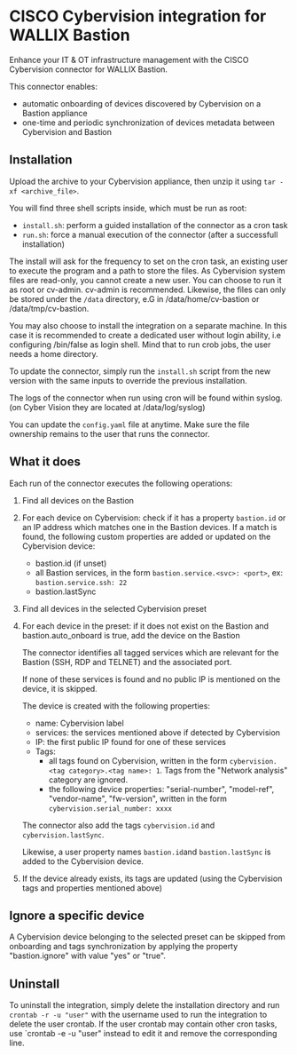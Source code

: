 # CISCO Cybervision integration for WALLIX Bastion

Enhance your IT & OT infrastructure management with the CISCO Cybervision connector for WALLIX Bastion.

This connector enables:

- automatic onboarding of devices discovered by Cybervision on a Bastion appliance
- one-time and periodic synchronization of devices metadata between Cybervision and Bastion

## Installation

Upload the archive to your Cybervision appliance, then unzip it using `tar -xf <archive_file>`.

You will find three shell scripts inside, which must be run as root:

- `install.sh`: perform a guided installation of the connector as a cron task
- `run.sh`: force a manual execution of the connector (after a successfull installation)

The install will ask for the frequency to set on the cron task, an existing user to execute the program and a path to store the files.
As Cybervision system files are read-only, you cannot create a new user. You can choose to run it as root or cv-admin. cv-admin is recommended.
Likewise, the files can only be stored under the `/data` directory, e.G in /data/home/cv-bastion or /data/tmp/cv-bastion.

You may also choose to install the integration on a separate machine. In this case it is recommended to create a dedicated user without login ability, i.e configuring /bin/false as login shell.
Mind that to run crob jobs, the user needs a home directory.

To update the connector, simply run the `install.sh` script from the new version with the same inputs to override the previous installation.

The logs of the connector when run using cron will be found within syslog. (on Cyber Vision they are located at /data/log/syslog)

You can update the `config.yaml` file at anytime. Make sure the file ownership remains to the user that runs the connector.

## What it does

Each run of the connector executes the following operations:

1. Find all devices on the Bastion
2. For each device on Cybervision: check if it has a property `bastion.id` or an IP address which matches one in the Bastion devices.
   If a match is found, the following custom properties are added or updated on the Cybervision device:
   - bastion.id (if unset)
   - all Bastion services, in the form `bastion.service.<svc>: <port>`, ex: `bastion.service.ssh: 22`
   - bastion.lastSync
3. Find all devices in the selected Cybervision preset
4. For each device in the preset: if it does not exist on the Bastion and bastion.auto_onboard is true, add the device on the Bastion

   The connector identifies all tagged services which are relevant for the Bastion (SSH, RDP and TELNET) and the associated port.

   If none of these services is found and no public IP is mentioned on the device, it is skipped.

   The device is created with the following properties:

   - name: Cybervision label
   - services: the services mentioned above if detected by Cybervision
   - IP: the first public IP found for one of these services
   - Tags:
     - all tags found on Cybervision, written in the form `cybervision.<tag category>.<tag name>: 1`. Tags from the "Network analysis" category are ignored.
     - the following device properties: "serial-number", "model-ref", "vendor-name", "fw-version", written in the form `cybervision.serial_number: xxxx`

   The connector also add the tags `cybervision.id` and `cybervision.lastSync`.

   Likewise, a user property names `bastion.id`and `bastion.lastSync` is added to the Cybervision device.

5. If the device already exists, its tags are updated (using the Cybervision tags and properties mentioned above)

## Ignore a specific device

A Cybervision device belonging to the selected preset can be skipped from onboarding and tags synchronization by applying the property "bastion.ignore" with value "yes" or "true".

## Uninstall

To uninstall the integration, simply delete the installation directory and run `crontab -r -u "user"` with the username used to run the integration to delete the user crontab. If the user crontab may contain other cron tasks, use `crontab -e -u "user" instead to edit it and remove the corresponding line.
